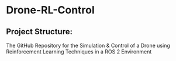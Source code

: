 # Drone-RL-Control

## Project Structure: 

The GitHub Repository for the Simulation &amp; Control of a Drone using Reinforcement Learning Techniques in a ROS 2 Environment
